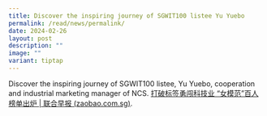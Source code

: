 ```yaml
---
title: Discover the inspiring journey of SGWIT100 listee Yu Yuebo
permalink: /read/news/permalink/
date: 2024-02-26
layout: post
description: ""
image: ""
variant: tiptap
---
```

<p>Discover the inspiring journey of SGWIT100 listee, Yu Yuebo, cooperation
and industrial marketing manager of NCS. <a href="https://www.zaobao.com.sg/news/singapore/story20230905-1430348" rel="noopener noreferrer nofollow" target="_blank">打破标签勇闯科技业 “女模范”百人榜单出炉 | 联合早报 (zaobao.com.sg)</a>.</p>